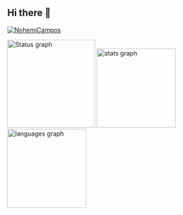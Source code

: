 ## Hi there 👋

<p align="left"> <a href="https://github.com/ryo-ma/github-profile-trophy"><img
            src="https://github-profile-trophy.vercel.app/?username=NohemiCampos" alt="NohemiCampos" /></a> </p>

<!--
**NohemiCampos/NohemiCampos** is a ✨ _special_ ✨ repository because its `README.md` (this file) appears on your GitHub profile.

Here are some ideas to get you started:

- 🔭 I’m currently working on ...
- 🌱 I’m currently learning ...
- 👯 I’m looking to collaborate on ...
- 🤔 I’m looking for help with ...
- 💬 Ask me about ...
- 📫 How to reach me: ...
- 😄 Pronouns: ...
- ⚡ Fun fact: ...
-->
<img height="200" src="https://github-readme-streak-stats.herokuapp.com/?user=NohemiCampos&theme=dracula&hide_border=true"
            alt="Status graph" />
<img src="https://github-readme-stats.vercel.app/api?username=NohemiCampos&hide_title=false&hide_rank=false&show_icons=true&include_all_commits=true&count_private=true&disable_animations=true&theme=dracula&locale=en&hide_border=true"
        height="180" alt="stats graph" />
<img src="https://github-readme-stats.vercel.app/api/top-langs?username=NohemiCampos&locale=en&hide_title=false&layout=compact&card_width=320&langs_count=6&theme=dracula&hide_border=true&count_private=true"
        height="180" alt="languages graph" />
